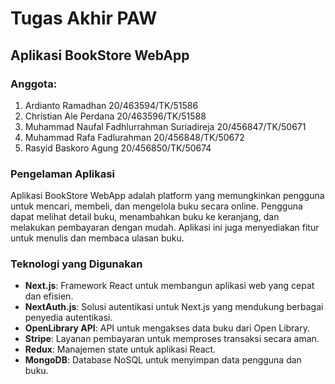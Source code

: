 # Tugas Akhir PAW

## Aplikasi BookStore WebApp

### Anggota:
1. Ardianto Ramadhan 20/463594/TK/51586
2. Christian Ale Perdana 20/463596/TK/51588
3. Muhammad Naufal Fadhlurrahman Suriadireja 20/456847/TK/50671
4. Muhammad Rafa Fadlurahman 20/456848/TK/50672
5. Rasyid Baskoro Agung 20/456850/TK/50674

### Pengelaman Aplikasi
Aplikasi BookStore WebApp adalah platform yang memungkinkan pengguna untuk mencari, membeli, dan mengelola buku secara online. Pengguna dapat melihat detail buku, menambahkan buku ke keranjang, dan melakukan pembayaran dengan mudah. Aplikasi ini juga menyediakan fitur untuk menulis dan membaca ulasan buku.

### Teknologi yang Digunakan
- **Next.js**: Framework React untuk membangun aplikasi web yang cepat dan efisien.
- **NextAuth.js**: Solusi autentikasi untuk Next.js yang mendukung berbagai penyedia autentikasi.
- **OpenLibrary API**: API untuk mengakses data buku dari Open Library.
- **Stripe**: Layanan pembayaran untuk memproses transaksi secara aman.
- **Redux**: Manajemen state untuk aplikasi React.
- **MongoDB**: Database NoSQL untuk menyimpan data pengguna dan buku.
